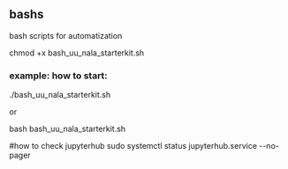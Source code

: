 ## bashs
bash scripts for automatization


chmod +x bash_uu_nala_starterkit.sh

### example: how to start:

./bash_uu_nala_starterkit.sh

or

bash bash_uu_nala_starterkit.sh



#how to check jupyterhub
sudo systemctl status jupyterhub.service --no-pager
